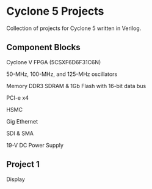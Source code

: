 # Cyclone 5 Projects

Collection of projects for Cyclone 5 written in Verilog.

## Component Blocks 

Cyclone V FPGA (5CSXF6D6F31C6N)

50-MHz, 100-MHz, and 125-MHz oscillators

Memory DDR3 SDRAM & 1Gb Flash with 16-bit data bus

PCI-e x4

HSMC

Gig Ethernet

SDI & SMA

19-V DC Power Supply

## Project 1
Display
